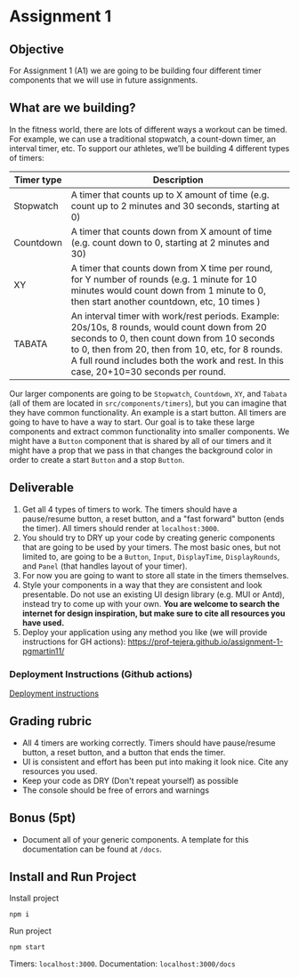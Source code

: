# Assignment 1

## Objective

For Assignment 1 (A1) we are going to be building four different timer components that we will use in future assignments.

## What are we building?

In the fitness world, there are lots of different ways a workout can be timed. For example, we can use a traditional stopwatch, a count-down timer, an interval timer, etc. To support our athletes, we’ll be building 4 different types of timers:

| Timer type | Description                                                                                                                                                                                                                                                                               |
| ---------- | ----------------------------------------------------------------------------------------------------------------------------------------------------------------------------------------------------------------------------------------------------------------------------------------- |
| Stopwatch  | A timer that counts up to X amount of time (e.g. count up to 2 minutes and 30 seconds, starting at 0)                                                                                                                                                                                     |
| Countdown  | A timer that counts down from X amount of time (e.g. count down to 0, starting at 2 minutes and 30)                                                                                                                                                                                       |
| XY         | A timer that counts down from X time per round, for Y number of rounds (e.g. 1 minute for 10 minutes would count down from 1 minute to 0, then start another countdown, etc, 10 times )                                                                                                   |
| TABATA     | An interval timer with work/rest periods. Example: 20s/10s, 8 rounds, would count down from 20 seconds to 0, then count down from 10 seconds to 0, then from 20, then from 10, etc, for 8 rounds. A full round includes both the work and rest. In this case, 20+10=30 seconds per round. |

Our larger components are going to be `Stopwatch`, `Countdown`, `XY`, and `Tabata` (all of them are located in `src/components/timers`), but you can imagine that they have common functionality. An example is a start button. All timers are going to have to have a way to start. Our goal is to take these large components and extract common functionality into smaller components. We might have a `Button` component that is shared by all of our timers and it might have a prop that we pass in that changes the background color in order to create a start `Button` and a stop `Button`.

## Deliverable

1. Get all 4 types of timers to work. The timers should have a pause/resume button, a reset button, and a "fast forward" button (ends the timer). All timers should render at `localhost:3000`. 
2. You should try to DRY up your code by creating generic components that are going to be used by your timers. The most basic ones, but not limited to, are going to be a `Button`, `Input`, `DisplayTime`, `DisplayRounds`, and `Panel` (that handles layout of your timer). 
3. For now you are going to want to store all state in the timers themselves.
4. Style your components in a way that they are consistent and look presentable. Do not use an existing UI design library (e.g. MUI or Antd), instead try to come up with your own. **You are welcome to search the internet for design inspiration, but make sure to cite all resources you have used.**
5. Deploy your application using any method you like (we will provide instructions for GH actions): https://prof-tejera.github.io/assignment-1-pgmartin11/

### Deployment Instructions (Github actions)

[Deployment instructions](https://github.com/prof-tejera/react-deployment-code#github-actions)

## Grading rubric

- All 4 timers are working correctly. Timers should have pause/resume button, a reset button, and a button that ends the timer.
- UI is consistent and effort has been put into making it look nice. Cite any resources you used.
- Keep your code as DRY (Don't repeat yourself) as possible
- The console should be free of errors and warnings

## Bonus (5pt)

- Document all of your generic components. A template for this documentation can be found at `/docs`.

## Install and Run Project

Install project

```
npm i
```

Run project

```
npm start
```

Timers: `localhost:3000`. Documentation: `localhost:3000/docs`
